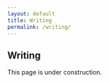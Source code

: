 ```yaml
---
layout: default
title: Writing
permalink: /writing/
---
```


## Writing

This page is under construction.